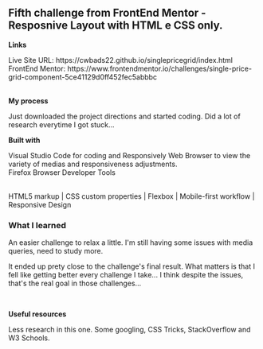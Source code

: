 <h2>Fifth challenge from FrontEnd Mentor - Resposnive Layout with HTML e CSS only.</h2>

<p><strong>Links</strong></p>
Live Site URL: https://cwbads22.github.io/singlepricegrid/index.html
<br>
FrontEnd Mentor: https://www.frontendmentor.io/challenges/single-price-grid-component-5ce41129d0ff452fec5abbbc
<br>
<br>
<p><strong>My process</strong></p>

<p> Just downloaded the project directions and started coding. Did a lot of research everytime I got stuck...</p>
<p><strong>Built with </strong></p>
<p>Visual Studio Code for coding and Responsively Web Browser to view the variety of medias and responsiveness adjustments.<br>
Firefox Browser Developer Tools</p>
<br>
HTML5 markup | CSS custom properties | Flexbox | Mobile-first workflow | Responsive Design
<br>

<h3>What I learned</h3>
<p>An easier challenge to relax a little. I'm still having some issues with media queries, need to study more.</p>

<p>It ended up prety close to the challenge's final result. What matters is that I fell like getting better every challenge I take... I think despite the issues, that's the real goal in those challenges...</p>
<br>
<p><strong>Useful resources</strong></p>
<p>Less research in this one. Some googling, CSS Tricks, StackOverflow and W3 Schools.</p>

